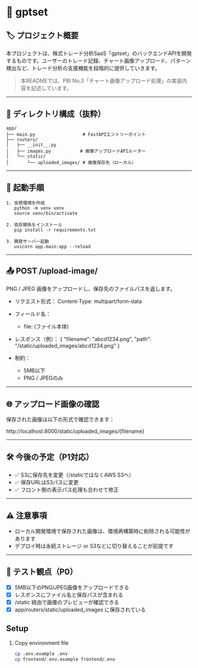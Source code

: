 # 📘 gptset

## 🏷️ プロジェクト概要

本プロジェクトは、株式トレード分析SaaS「gptset」のバックエンドAPIを開発するものです。ユーザーのトレード記録、チャート画像アップロード、パターン検出など、トレード分析の支援機能を段階的に提供していきます。

> 本READMEでは、PBI No.3「チャート画像アップロード処理」の実装内容を記述しています。

---

## 📁 ディレクトリ構成（抜粋）

```
app/
├── main.py                  # FastAPIエントリーポイント
├── routers/
│   ├── __init__.py
│   ├── images.py           # 画像アップロードAPIルーター
│   └── static/
│       └── uploaded_images/ # 画像保存先（ローカル）
```

---

## 🚀 起動手順

```
1. 仮想環境を作成
   python -m venv venv
   source venv/bin/activate

2. 依存関係をインストール
   pip install -r requirements.txt

3. 開発サーバー起動
   uvicorn app.main:app --reload
```

---

## 📤 POST /upload-image/

PNG / JPEG 画像をアップロードし、保存先のファイルパスを返します。

- リクエスト形式：
  Content-Type: multipart/form-data

- フィールド名：
  - file: (ファイル本体)

- レスポンス（例）：
  {
    "filename": "abcd1234.png",
    "path": "/static/uploaded_images/abcd1234.png"
  }

- 制約：
  - 5MB以下
  - PNG / JPEGのみ

---

## 🌐 アップロード画像の確認

保存された画像は以下の形式で確認できます：

http://localhost:8000/static/uploaded_images/{filename}

---

## 🛠 今後の予定（P1対応）

- ✅ S3に保存先を変更（/staticではなくAWS S3へ）
- ✅ 保存URLはS3パスに変更
- ✅ フロント側の表示パス処理も合わせて修正

---

## ⚠️ 注意事項

- ローカル開発環境で保存された画像は、環境再構築時に削除される可能性があります
- デプロイ時は永続ストレージ or S3などに切り替えることが前提です

---

## 🧪 テスト観点（P0）

- [x] 5MB以下のPNG/JPEG画像をアップロードできる
- [x] レスポンスにファイル名と保存パスが含まれる
- [x] /static 経由で画像のプレビューが確認できる
- [x] app/routers/static/uploaded_images に保存されている

## Setup
1. Copy environment file
   ```bash
   cp .env.example .env
   cp frontend/.env.example frontend/.env